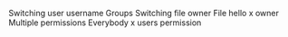 Switching user
username
Groups
Switching file owner
File hello
x owner
Multiple permissions
Everybody x
users permission
